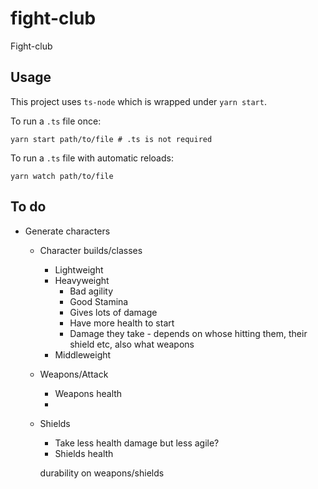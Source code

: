 # fight-club

Fight-club

## Usage

This project uses `ts-node` which is wrapped under `yarn start`.

To run a `.ts` file once:

```shell
yarn start path/to/file # .ts is not required
```

To run a `.ts` file with automatic reloads:

```shell
yarn watch path/to/file
```


## To do

- Generate characters
    - Character builds/classes
        - Lightweight
        - Heavyweight
            - Bad agility
            - Good Stamina
            - Gives lots of damage
            - Have more health to start
            - Damage they take - depends on whose hitting them, their shield etc, also what weapons
        - Middleweight

    - Weapons/Attack
        - Weapons health
        - 
    - Shields
        - Take less health damage but less agile?
        - Shields health


        durability on weapons/shields
